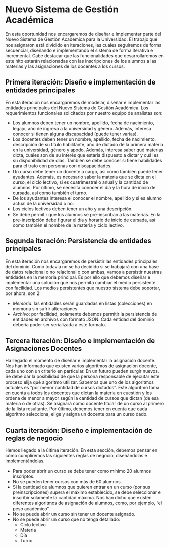 # Nuevo Sistema de Gestión Académica

En esta oportunidad nos encargaremos de diseñar e implementar parte del Nuevo Sistema de Gestión Académica para la Universidad. El trabajo que nos asignaron está dividido en iteraciones, las cuales seguiremos de forma secuencial, diseñando e implementando el sistema de forma iterativa e incremental.
Cabe destacar que las funcionalidades que desarrollaremos en este hito estarán relacionadas con las inscripciones de los alumnos a las materias y las asignaciones de los docentes a los cursos.

## Primera iteración: Diseño e implementación de entidades principales

En esta iteración nos encargaremos de modelar, diseñar e implementar las entidades principales del Nuevo Sistema de Gestión Académica.
Los requerimientos funcionales solicitados por nuestro equipo de analistas son:
- Los alumnos deben tener un nombre, apellido, fecha de nacimiento, legajo, año de ingreso a la universidad y género. Además, interesa conocer si tienen alguna discapacidad (puede tener varias).
- Los docentes deben tener un nombre, apellido, fecha de nacimiento, descripción de su título habilitante, año de dictado de la primera materia en la universidad, género y apodo. Además, interesa saber qué materias dicta, cuáles son de su interés que estaría dispuesto a dictar y cuál es su disponibilidad de días. También se debe conocer si tiene habilidades para el trato con personas con discapacidades.
- Un curso debe tener un docente a cargo, así como también puede tener ayudantes. Además, es necesario saber la materia que se dicta en el curso, el ciclo lectivo, si es cuatrimestral o anual y la cantidad de alumnos. Por último, se necesita conocer el día y la hora de inicio de cursada, así como también el turno.
- De los ayudantes interesa el conocer el nombre, apellido y si es alumno actual de la universidad o no.
- Los ciclos lectivos deben tener un año y una descripción.
- Se debe permitir que los alumnos se pre-inscriban a las materias. En la pre-inscripción debe figurar el día y horario de inicio de cursada, así como también el nombre de la materia y ciclo lectivo.

## Segunda iteración: Persistencia de entidades principales
En esta iteración nos encargaremos de persistir las entidades principales del dominio.
Como todavía no se ha decidido si se trabajará con una base de datos relacional o no relacional o con ambas, vamos a persistir nuestras entidades en la memoria principal.
Es por ello que debemos diseñar e implementar una solución que nos permita cambiar el medio persistente con facilidad.
Los medios persistentes que nuestro sistema debe soportar, por ahora, son 2:
- *Memoria*: las entidades serán guardadas en listas (colecciones) en memoria sin sufrir alteraciones.
- *Archivo*: por facilidad, solamente debemos permitir la persistencia de entidades en archivos con formato JSON. Cada entidad del dominio debería poder ser serializada a este formato.

## Tercera iteración: Diseño e implementación de Asignaciones Docentes
Ha llegado el momento de diseñar e implementar la asignación docente.
Nos han informado que existen varios algoritmos de asignación docente, cada uno con un criterio en particular. En un futuro pueden surgir nuevos.
Se debe dar la posibilidad de que la persona responsable de ejecutar este proceso elija qué algoritmo utilizar.
Sabemos que uno de los algoritmos actuales es “por menor cantidad de cursos dictados”. Este algoritmo toma en cuenta a todos los docentes que dictan la materia en cuestión y los ordena de menor a mayor según la cantidad de cursos que dictan (de esa materia o de otras). Se asignará como docente titular de un curso al primero de la lista resultante.
Por último, debemos tener en cuenta que cada algoritmo selecciona, elige y asigna un docente para un curso dado.

## Cuarta iteración: Diseño e implementación de reglas de negocio
Hemos llegado a la última iteración. En esta sección, debemos pensar en cómo cumpliremos las siguientes reglas de negocio, diseñándolas e implementándolas.
- Para poder abrir un curso se debe tener como mínimo 20 alumnos inscriptos.
- No se pueden tener cursos con más de 60 alumnos.
- Si la cantidad de alumnos que quieren entrar en un curso (por sus preinscripciones) supera el máximo establecido, se debe seleccionar e inscribir solamente la cantidad máxima. Nos han dicho que existen diferentes algoritmos de asignación de alumnos, como, por ejemplo, “el peso académico”.
- No se puede abrir un curso sin tener un docente asignado.
- No se puede abrir un curso que no tenga detallado:
	- Ciclo lectivo
	- Materia
	- Día
	- Turno